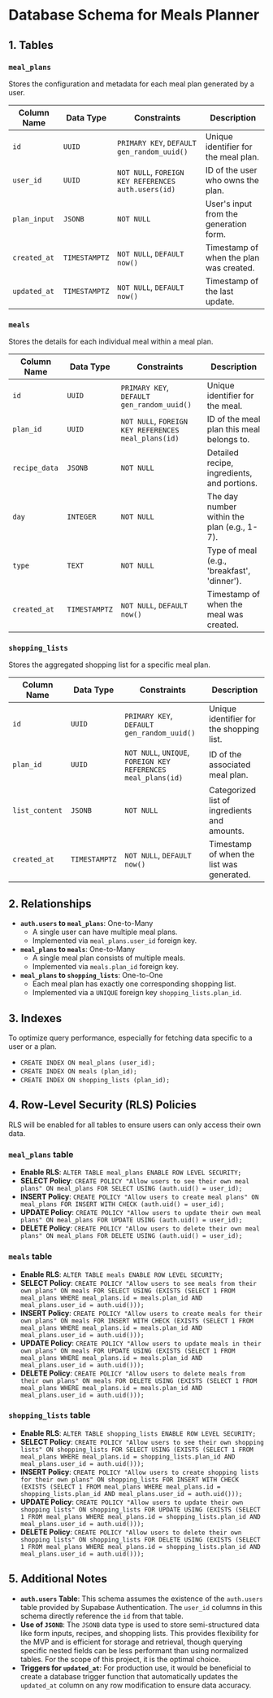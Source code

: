 # Database Schema for Meals Planner

## 1. Tables

### `meal_plans`

Stores the configuration and metadata for each meal plan generated by a user.

| Column Name  | Data Type     | Constraints                                         | Description                             |
| ------------ | ------------- | --------------------------------------------------- | --------------------------------------- |
| `id`         | `UUID`        | `PRIMARY KEY`, `DEFAULT gen_random_uuid()`          | Unique identifier for the meal plan.    |
| `user_id`    | `UUID`        | `NOT NULL`, `FOREIGN KEY REFERENCES auth.users(id)` | ID of the user who owns the plan.       |
| `plan_input` | `JSONB`       | `NOT NULL`                                          | User's input from the generation form.  |
| `created_at` | `TIMESTAMPTZ` | `NOT NULL`, `DEFAULT now()`                         | Timestamp of when the plan was created. |
| `updated_at` | `TIMESTAMPTZ` | `NOT NULL`, `DEFAULT now()`                         | Timestamp of the last update.           |

### `meals`

Stores the details for each individual meal within a meal plan.

| Column Name   | Data Type     | Constraints                                         | Description                                 |
| ------------- | ------------- | --------------------------------------------------- | ------------------------------------------- |
| `id`          | `UUID`        | `PRIMARY KEY`, `DEFAULT gen_random_uuid()`          | Unique identifier for the meal.             |
| `plan_id`     | `UUID`        | `NOT NULL`, `FOREIGN KEY REFERENCES meal_plans(id)` | ID of the meal plan this meal belongs to.   |
| `recipe_data` | `JSONB`       | `NOT NULL`                                          | Detailed recipe, ingredients, and portions. |
| `day`         | `INTEGER`     | `NOT NULL`                                          | The day number within the plan (e.g., 1-7). |
| `type`        | `TEXT`        | `NOT NULL`                                          | Type of meal (e.g., 'breakfast', 'dinner'). |
| `created_at`  | `TIMESTAMPTZ` | `NOT NULL`, `DEFAULT now()`                         | Timestamp of when the meal was created.     |

### `shopping_lists`

Stores the aggregated shopping list for a specific meal plan.

| Column Name    | Data Type     | Constraints                                                   | Description                                  |
| -------------- | ------------- | ------------------------------------------------------------- | -------------------------------------------- |
| `id`           | `UUID`        | `PRIMARY KEY`, `DEFAULT gen_random_uuid()`                    | Unique identifier for the shopping list.     |
| `plan_id`      | `UUID`        | `NOT NULL`, `UNIQUE`, `FOREIGN KEY REFERENCES meal_plans(id)` | ID of the associated meal plan.              |
| `list_content` | `JSONB`       | `NOT NULL`                                                    | Categorized list of ingredients and amounts. |
| `created_at`   | `TIMESTAMPTZ` | `NOT NULL`, `DEFAULT now()`                                   | Timestamp of when the list was generated.    |

## 2. Relationships

- **`auth.users` to `meal_plans`**: One-to-Many
  - A single user can have multiple meal plans.
  - Implemented via `meal_plans.user_id` foreign key.
- **`meal_plans` to `meals`**: One-to-Many
  - A single meal plan consists of multiple meals.
  - Implemented via `meals.plan_id` foreign key.
- **`meal_plans` to `shopping_lists`**: One-to-One
  - Each meal plan has exactly one corresponding shopping list.
  - Implemented via a `UNIQUE` foreign key `shopping_lists.plan_id`.

## 3. Indexes

To optimize query performance, especially for fetching data specific to a user or a plan.

- `CREATE INDEX ON meal_plans (user_id);`
- `CREATE INDEX ON meals (plan_id);`
- `CREATE INDEX ON shopping_lists (plan_id);`

## 4. Row-Level Security (RLS) Policies

RLS will be enabled for all tables to ensure users can only access their own data.

### `meal_plans` table

- **Enable RLS**: `ALTER TABLE meal_plans ENABLE ROW LEVEL SECURITY;`
- **SELECT Policy**: `CREATE POLICY "Allow users to see their own meal plans" ON meal_plans FOR SELECT USING (auth.uid() = user_id);`
- **INSERT Policy**: `CREATE POLICY "Allow users to create meal plans" ON meal_plans FOR INSERT WITH CHECK (auth.uid() = user_id);`
- **UPDATE Policy**: `CREATE POLICY "Allow users to update their own meal plans" ON meal_plans FOR UPDATE USING (auth.uid() = user_id);`
- **DELETE Policy**: `CREATE POLICY "Allow users to delete their own meal plans" ON meal_plans FOR DELETE USING (auth.uid() = user_id);`

### `meals` table

- **Enable RLS**: `ALTER TABLE meals ENABLE ROW LEVEL SECURITY;`
- **SELECT Policy**: `CREATE POLICY "Allow users to see meals from their own plans" ON meals FOR SELECT USING (EXISTS (SELECT 1 FROM meal_plans WHERE meal_plans.id = meals.plan_id AND meal_plans.user_id = auth.uid()));`
- **INSERT Policy**: `CREATE POLICY "Allow users to create meals for their own plans" ON meals FOR INSERT WITH CHECK (EXISTS (SELECT 1 FROM meal_plans WHERE meal_plans.id = meals.plan_id AND meal_plans.user_id = auth.uid()));`
- **UPDATE Policy**: `CREATE POLICY "Allow users to update meals in their own plans" ON meals FOR UPDATE USING (EXISTS (SELECT 1 FROM meal_plans WHERE meal_plans.id = meals.plan_id AND meal_plans.user_id = auth.uid()));`
- **DELETE Policy**: `CREATE POLICY "Allow users to delete meals from their own plans" ON meals FOR DELETE USING (EXISTS (SELECT 1 FROM meal_plans WHERE meal_plans.id = meals.plan_id AND meal_plans.user_id = auth.uid()));`

### `shopping_lists` table

- **Enable RLS**: `ALTER TABLE shopping_lists ENABLE ROW LEVEL SECURITY;`
- **SELECT Policy**: `CREATE POLICY "Allow users to see their own shopping lists" ON shopping_lists FOR SELECT USING (EXISTS (SELECT 1 FROM meal_plans WHERE meal_plans.id = shopping_lists.plan_id AND meal_plans.user_id = auth.uid()));`
- **INSERT Policy**: `CREATE POLICY "Allow users to create shopping lists for their own plans" ON shopping_lists FOR INSERT WITH CHECK (EXISTS (SELECT 1 FROM meal_plans WHERE meal_plans.id = shopping_lists.plan_id AND meal_plans.user_id = auth.uid()));`
- **UPDATE Policy**: `CREATE POLICY "Allow users to update their own shopping lists" ON shopping_lists FOR UPDATE USING (EXISTS (SELECT 1 FROM meal_plans WHERE meal_plans.id = shopping_lists.plan_id AND meal_plans.user_id = auth.uid()));`
- **DELETE Policy**: `CREATE POLICY "Allow users to delete their own shopping lists" ON shopping_lists FOR DELETE USING (EXISTS (SELECT 1 FROM meal_plans WHERE meal_plans.id = shopping_lists.plan_id AND meal_plans.user_id = auth.uid()));`

## 5. Additional Notes

- **`auth.users` Table**: This schema assumes the existence of the `auth.users` table provided by Supabase Authentication. The `user_id` columns in this schema directly reference the `id` from that table.
- **Use of `JSONB`**: The `JSONB` data type is used to store semi-structured data like form inputs, recipes, and shopping lists. This provides flexibility for the MVP and is efficient for storage and retrieval, though querying specific nested fields can be less performant than using normalized tables. For the scope of this project, it is the optimal choice.
- **Triggers for `updated_at`**: For production use, it would be beneficial to create a database trigger function that automatically updates the `updated_at` column on any row modification to ensure data accuracy.
